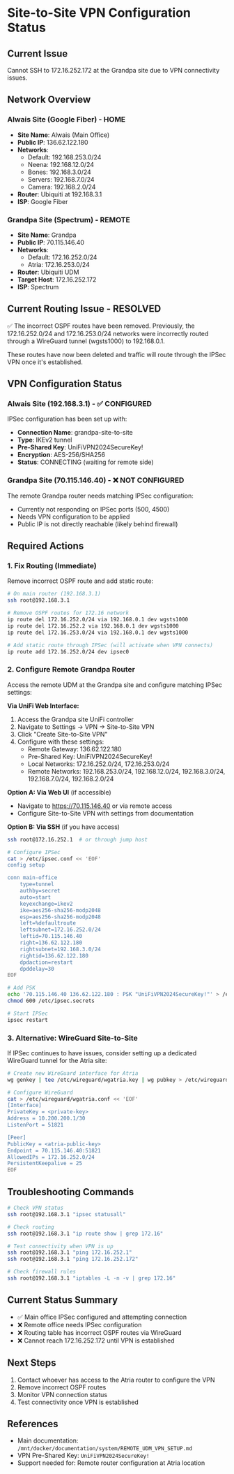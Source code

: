 # Site-to-Site VPN Configuration Status

## Current Issue
Cannot SSH to 172.16.252.172 at the Grandpa site due to VPN connectivity issues.

## Network Overview

### Alwais Site (Google Fiber) - HOME
- **Site Name**: Alwais (Main Office)
- **Public IP**: 136.62.122.180
- **Networks**:
  - Default: 192.168.253.0/24
  - Neena: 192.168.12.0/24
  - Bones: 192.168.3.0/24
  - Servers: 192.168.7.0/24
  - Camera: 192.168.2.0/24
- **Router**: Ubiquiti at 192.168.3.1
- **ISP**: Google Fiber

### Grandpa Site (Spectrum) - REMOTE
- **Site Name**: Grandpa
- **Public IP**: 70.115.146.40
- **Networks**:
  - Default: 172.16.252.0/24
  - Atria: 172.16.253.0/24
- **Router**: Ubiquiti UDM
- **Target Host**: 172.16.252.172
- **ISP**: Spectrum

## Current Routing Issue - RESOLVED

✅ The incorrect OSPF routes have been removed. Previously, the 172.16.252.0/24 and 172.16.253.0/24 networks were incorrectly routed through a WireGuard tunnel (wgsts1000) to 192.168.0.1.

These routes have now been deleted and traffic will route through the IPSec VPN once it's established.

## VPN Configuration Status

### Alwais Site (192.168.3.1) - ✅ CONFIGURED
IPSec configuration has been set up with:
- **Connection Name**: grandpa-site-to-site
- **Type**: IKEv2 tunnel
- **Pre-Shared Key**: UniFiVPN2024SecureKey!
- **Encryption**: AES-256/SHA256
- **Status**: CONNECTING (waiting for remote side)

### Grandpa Site (70.115.146.40) - ❌ NOT CONFIGURED
The remote Grandpa router needs matching IPSec configuration:
- Currently not responding on IPSec ports (500, 4500)
- Needs VPN configuration to be applied
- Public IP is not directly reachable (likely behind firewall)

## Required Actions

### 1. Fix Routing (Immediate)
Remove incorrect OSPF route and add static route:
```bash
# On main router (192.168.3.1)
ssh root@192.168.3.1

# Remove OSPF routes for 172.16 network
ip route del 172.16.252.0/24 via 192.168.0.1 dev wgsts1000
ip route del 172.16.252.2 via 192.168.0.1 dev wgsts1000
ip route del 172.16.253.0/24 via 192.168.0.1 dev wgsts1000

# Add static route through IPSec (will activate when VPN connects)
ip route add 172.16.252.0/24 dev ipsec0
```

### 2. Configure Remote Grandpa Router
Access the remote UDM at the Grandpa site and configure matching IPSec settings:

**Via UniFi Web Interface:**
1. Access the Grandpa site UniFi controller
2. Navigate to Settings → VPN → Site-to-Site VPN
3. Click "Create Site-to-Site VPN"
4. Configure with these settings:
   - Remote Gateway: 136.62.122.180
   - Pre-Shared Key: UniFiVPN2024SecureKey!
   - Local Networks: 172.16.252.0/24, 172.16.253.0/24
   - Remote Networks: 192.168.253.0/24, 192.168.12.0/24, 192.168.3.0/24, 192.168.7.0/24, 192.168.2.0/24

**Option A: Via Web UI** (if accessible)
- Navigate to https://70.115.146.40 or via remote access
- Configure Site-to-Site VPN with settings from documentation

**Option B: Via SSH** (if you have access)
```bash
ssh root@172.16.252.1  # or through jump host

# Configure IPSec
cat > /etc/ipsec.conf << 'EOF'
config setup

conn main-office
    type=tunnel
    authby=secret
    auto=start
    keyexchange=ikev2
    ike=aes256-sha256-modp2048
    esp=aes256-sha256-modp2048
    left=%defaultroute
    leftsubnet=172.16.252.0/24
    leftid=70.115.146.40
    right=136.62.122.180
    rightsubnet=192.168.3.0/24
    rightid=136.62.122.180
    dpdaction=restart
    dpddelay=30
EOF

# Add PSK
echo '70.115.146.40 136.62.122.180 : PSK "UniFiVPN2024SecureKey!"' > /etc/ipsec.secrets
chmod 600 /etc/ipsec.secrets

# Start IPSec
ipsec restart
```

### 3. Alternative: WireGuard Site-to-Site
If IPSec continues to have issues, consider setting up a dedicated WireGuard tunnel for the Atria site:

```bash
# Create new WireGuard interface for Atria
wg genkey | tee /etc/wireguard/wgatria.key | wg pubkey > /etc/wireguard/wgatria.pub

# Configure WireGuard
cat > /etc/wireguard/wgatria.conf << 'EOF'
[Interface]
PrivateKey = <private-key>
Address = 10.200.200.1/30
ListenPort = 51821

[Peer]
PublicKey = <atria-public-key>
Endpoint = 70.115.146.40:51821
AllowedIPs = 172.16.252.0/24
PersistentKeepalive = 25
EOF
```

## Troubleshooting Commands

```bash
# Check VPN status
ssh root@192.168.3.1 "ipsec statusall"

# Check routing
ssh root@192.168.3.1 "ip route show | grep 172.16"

# Test connectivity when VPN is up
ssh root@192.168.3.1 "ping 172.16.252.1"
ssh root@192.168.3.1 "ping 172.16.252.172"

# Check firewall rules
ssh root@192.168.3.1 "iptables -L -n -v | grep 172.16"
```

## Current Status Summary
- ✅ Main office IPSec configured and attempting connection
- ❌ Remote office needs IPSec configuration
- ❌ Routing table has incorrect OSPF routes via WireGuard
- ❌ Cannot reach 172.16.252.172 until VPN is established

## Next Steps
1. Contact whoever has access to the Atria router to configure the VPN
2. Remove incorrect OSPF routes
3. Monitor VPN connection status
4. Test connectivity once VPN is established

## References
- Main documentation: `/mnt/docker/documentation/system/REMOTE_UDM_VPN_SETUP.md`
- VPN Pre-Shared Key: `UniFiVPN2024SecureKey!`
- Support needed for: Remote router configuration at Atria location